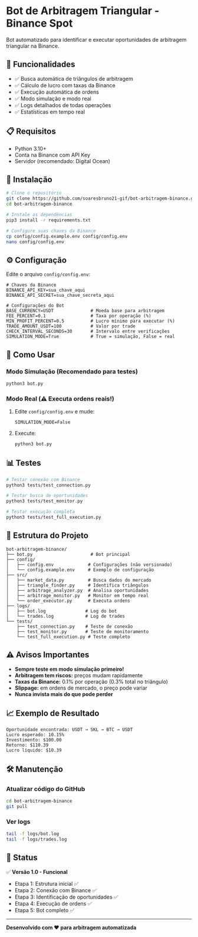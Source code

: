 # Bot de Arbitragem Triangular - Binance Spot

Bot automatizado para identificar e executar oportunidades de arbitragem triangular na Binance.

## 🚀 Funcionalidades

- ✅ Busca automática de triângulos de arbitragem
- ✅ Cálculo de lucro com taxas da Binance
- ✅ Execução automática de ordens
- ✅ Modo simulação e modo real
- ✅ Logs detalhados de todas operações
- ✅ Estatísticas em tempo real

## 📋 Requisitos

- Python 3.10+
- Conta na Binance com API Key
- Servidor (recomendado: Digital Ocean)

## 🔧 Instalação

```bash
# Clone o repositório
git clone https://github.com/soaresbruno21-gif/bot-arbitragem-binance.git
cd bot-arbitragem-binance

# Instale as dependências
pip3 install -r requirements.txt

# Configure suas chaves da Binance
cp config/config.example.env config/config.env
nano config/config.env
```

## ⚙️ Configuração

Edite o arquivo `config/config.env`:

```env
# Chaves da Binance
BINANCE_API_KEY=sua_chave_aqui
BINANCE_API_SECRET=sua_chave_secreta_aqui

# Configurações do Bot
BASE_CURRENCY=USDT              # Moeda base para arbitragem
FEE_PERCENT=0.1                 # Taxa por operação (%)
MIN_PROFIT_PERCENT=0.5          # Lucro mínimo para executar (%)
TRADE_AMOUNT_USDT=100           # Valor por trade
CHECK_INTERVAL_SECONDS=30       # Intervalo entre verificações
SIMULATION_MODE=True            # True = simulação, False = real
```

## 🎯 Como Usar

### Modo Simulação (Recomendado para testes)

```bash
python3 bot.py
```

### Modo Real (⚠️ Executa ordens reais!)

1. Edite `config/config.env` e mude:
   ```
   SIMULATION_MODE=False
   ```

2. Execute:
   ```bash
   python3 bot.py
   ```

## 📊 Testes

```bash
# Testar conexão com Binance
python3 tests/test_connection.py

# Testar busca de oportunidades
python3 tests/test_monitor.py

# Testar execução completa
python3 tests/test_full_execution.py
```

## 📁 Estrutura do Projeto

```
bot-arbitragem-binance/
├── bot.py                      # Bot principal
├── config/
│   ├── config.env             # Configurações (não versionado)
│   └── config.example.env     # Exemplo de configuração
├── src/
│   ├── market_data.py         # Busca dados do mercado
│   ├── triangle_finder.py     # Identifica triângulos
│   ├── arbitrage_analyzer.py  # Analisa oportunidades
│   ├── arbitrage_monitor.py   # Monitor em tempo real
│   └── order_executor.py      # Executa ordens
├── logs/
│   ├── bot.log               # Log do bot
│   └── trades.log            # Log de trades
└── tests/
    ├── test_connection.py    # Teste de conexão
    ├── test_monitor.py       # Teste de monitoramento
    └── test_full_execution.py # Teste completo
```

## ⚠️ Avisos Importantes

- **Sempre teste em modo simulação primeiro!**
- **Arbitragem tem riscos:** preços mudam rapidamente
- **Taxas da Binance:** 0.1% por operação (0.3% total no triângulo)
- **Slippage:** em ordens de mercado, o preço pode variar
- **Nunca invista mais do que pode perder**

## 📈 Exemplo de Resultado

```
Oportunidade encontrada: USDT → SKL → BTC → USDT
Lucro esperado: 10.15%
Investimento: $100.00
Retorno: $110.39
Lucro líquido: $10.39
```

## 🛠️ Manutenção

### Atualizar código do GitHub

```bash
cd bot-arbitragem-binance
git pull
```

### Ver logs

```bash
tail -f logs/bot.log
tail -f logs/trades.log
```

## 📝 Status

✅ **Versão 1.0 - Funcional**

- Etapa 1: Estrutura inicial ✅
- Etapa 2: Conexão com Binance ✅
- Etapa 3: Identificação de oportunidades ✅
- Etapa 4: Execução de ordens ✅
- Etapa 5: Bot completo ✅

---

**Desenvolvido com ❤️ para arbitragem automatizada**
